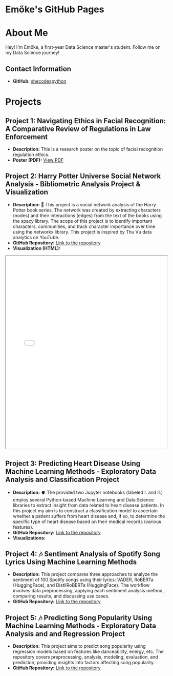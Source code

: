 # Emőke's GitHub Pages


# About Me

Hey! I'm Emőke, a first-year Data Science master's student. Follow me on my Data Science journey!

## Contact Information

- **GitHub:** [shecodespython](https://github.com/shecodespython)

# Projects

## Project 1: Navigating Ethics in Facial Recognition: A Comparative Review of Regulations in Law Enforcement
- **Description:** This is a research poster on the topic of facial recognition regulation ethics.
- **Poster (PDF):** [View PDF](files/Ethics_Final_Project_Poster_Rafain_Emoke.pdf)

## Project 2: Harry Potter Universe Social Network Analysis - Bibliometric Analysis Project & Visualization
- **Description:** 🧙 This project is a social network analysis of the Harry Potter book series. The network was created by extracting characters (nodes) and their interactions (edges) from the text of the books using the spacy library. The scope of this project is to identify important characters, communities, and track character importance over time using the networkx library. This project is inspired by Thu Vu data analytics on YouTube.
- **GitHub Repository:** [Link to the repository](https://github.com/shecodespython/harry-potter-network-analysis)
- **Visualization (HTML):** <!--[View HTML](files/harry_potter_universe_communities.html)-->
<iframe src="files/harry_potter_universe_communities.html" width="100%" height="600px"></iframe>

## Project 3: Predicting Heart Disease Using Machine Learning Methods - Exploratory Data Analysis and Classification Project
- **Description:** 🫀 The provided two Jupyter notebooks (labeled I. and II.) employ several Python-based Machine Learning and Data Science libraries to extract insight from data related to heart disease patients. In this project my aim is to construct a classification model to ascertain whether a patient suffers from heart disease and, if so, to determine the specific type of heart disease based on their medical records (various features).
- **GitHub Repository:** [Link to the repository](https://github.com/shecodespython/heart-disease-prediction)
- **Visualizations:** 

<div class="slideshow-container" width="100%">
    <div class="mySlides fade">
        <img src="files/heart_disease_clf/max_heart_rate.png">
    </div>
    <div class="mySlides fade">
        <img src="files/heart_disease_clf/heart_disease_by_gender.png">
    </div>
    <div class="mySlides fade">
        <img src="files/heart_disease_clf/resting_blood_pressure_by_age.png">
    </div>
    <div class="mySlides fade">
        <img src="files/heart_disease_clf/thalium_stress.png">
    </div>
    <div class="mySlides fade">
        <img src="files/heart_disease_clf/age_vs_chol.png">
    </div>
    <div class="mySlides fade">
        <img src="files/heart_disease_clf/chol_vs_max_heart_rate.png">
    </div>
    <div class="mySlides fade">
        <img src="files/heart_disease_clf/imp_rez_1.png">
    </div>
    <div class="mySlides fade">
        <img src="files/heart_disease_clf/imp_rez_2.png">
    </div>
    <div class="mySlides fade">
        <img src="files/heart_disease_clf/baseline_accuracies.png">
    </div>
    <div class="mySlides fade">
        <img src="files/heart_disease_clf/c_value.png">
    </div>
</div>

## Project 4: 🎶 Sentiment Analysis of Spotify Song Lyrics Using Machine Learning Methods
- **Description:** This project compares three approaches to analyze the sentiment of 100 Spotify songs using their lyrics: VADER, RoBERTa (HuggingFace), and DistilRoBERTa (HuggingFace). The workflow involves data preprocessing, applying each sentiment analysis method, comparing results, and discussing use cases.
- **GitHub Repository:** [Link to the repository](https://github.com/shecodespython/sentiment-analysis-of-spotify-song-lyrics)

## Project 5: 🎶 Predicting Song Popularity Using Machine Learning Methods - Exploratory Data Analysis and and Regression Project
- **Description:** This project aims to predict song popularity using regression models based on features like danceability, energy, etc. The repository covers preprocessing, analysis, modeling, evaluation, and prediction, providing insights into factors affecting song popularity.
- **GitHub Repository:** [Link to the repository](https://github.com/shecodespython/song-popularity-prediction/tree/main)

<style>
.iframe-container {
    display: flex;
    width: 100%;
    gap: 10px; /* Optional: Adds space between iframes */
    justify-content: center; /* Center the iframes horizontally */
}

.iframe-container iframe {
    flex: 1;
    max-width: 600px; /* Maximum width in pixels */
    max-height: 400px; /* Maximum height in pixels */
    width: 100%;
    height: auto;
    border: none; /* Remove border if desired */
}

.slideshow-container {
    max-width: 1000px;
    position: relative;
    margin: auto;
    text-align: center;
}

.mySlides {
    display: none;
}

.mySlides img {
    display: inline-block;
    max-width: 100%;
    height: auto;
}

.fade {
    -webkit-animation-name: fade;
    -webkit-animation-duration: 1.5s;
    animation-name: fade;
    animation-duration: 1.5s;
}

@-webkit-keyframes fade {
    from {opacity: .4}
    to {opacity: 1}
}

@keyframes fade {
    from {opacity: .4}
    to {opacity: 1}
}
</style>

<script>
    let slideIndex = 0;
    showSlides();

    function showSlides() {
        let i;
        let slides = document.getElementsByClassName("mySlides");
        for (i = 0; i < slides.length; i++) {
            slides[i].style.display = "none";
        }
        slideIndex++;
        if (slideIndex > slides.length) {slideIndex = 1}
        slides[slideIndex-1].style.display = "block";

        // Adjust slideshow container height based on the current image height
        let slideshowContainer = document.querySelector(".slideshow-container");
        let currentImage = slides[slideIndex-1].querySelector("img");
        slideshowContainer.style.height = currentImage.height + "px";

        setTimeout(showSlides, 2000); // Change image every 2 seconds
    }
</script>
